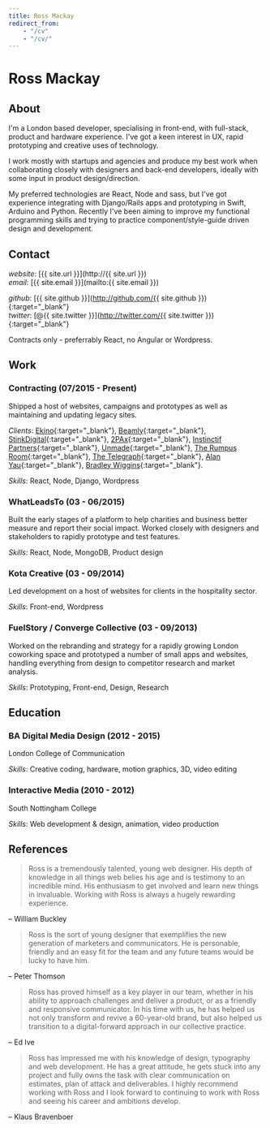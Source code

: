 ```yaml
---
title: Ross Mackay
redirect_from:
    - "/cv"
    - "/cv/"
---
```

# Ross Mackay

## About

I'm a London based developer, specialising in front-end, with full-stack, product and hardware experience. I've got a keen interest in UX, rapid prototyping and creative uses of technology.

I work mostly with startups and agencies and produce my best work when collaborating closely with designers and back-end developers, ideally with some input in product design/direction.

My preferred technologies are React, Node and sass, but I've got experience integrating with Django/Rails apps and prototyping in Swift, Arduino and Python. Recently I've been aiming to improve my functional programming skills and trying to practice component/style-guide driven design and development.




## Contact

_website_: [{{ site.url }}](http://{{ site.url }})  
_email_: [{{ site.email }}](mailto:{{ site.email }})  

_github_: [{{ site.github }}](http://github.com/{{ site.github }}){:target="_blank"}  
_twitter_: [@{{ site.twitter }}](http://twitter.com/{{ site.twitter }}){:target="_blank"}  

Contracts only - preferrably React, no Angular or Wordpress.




## Work

### Contracting (07/2015 - Present)
Shipped a host of websites, campaigns and prototypes as well as maintaining and updating legacy sites.

_Clients_:
[Ekino](https://www.ekino.com/en/){:target="_blank"},
[Beamly](https://www.beamly.com){:target="_blank"},
[StinkDigital](http://stinkdigital.com){:target="_blank"},
[2PAx](http://2pax.com){:target="_blank"},
[Instinctif Partners](http://instinctif.com){:target="_blank"},
[Unmade](https://unmade.com){:target="_blank"},
[The Rumpus Room](http://trr.tv){:target="_blank"},
[The Telegraph](http://telegraph.co.uk){:target="_blank"},
[Alan Yau](http://alanyau.com){:target="_blank"},
[Bradley Wiggins](http://teamwiggins.co){:target="_blank"}.

_Skills_: React, Node, Django, Wordpress

### WhatLeadsTo (03 - 06/2015)
Built the early stages of a platform to help charities and business better measure and report their social impact. Worked closely with designers and stakeholders to rapidly prototype and test features.

*Skills:* React, Node, MongoDB, Product design

### Kota Creative (03 - 09/2014)
Led development on a host of websites for clients in the hospitality sector.

_Skills_: Front-end, Wordpress

### FuelStory / Converge Collective (03 - 09/2013)
Worked on the rebranding and strategy for a rapidly growing London coworking space and prototyped a number of small apps and websites, handling everything from design to competitor research and market analysis.

_Skills_: Prototyping, Front-end, Design, Research




## Education

### BA Digital Media Design (2012 - 2015)
London College of Communication

_Skills_: Creative coding, hardware, motion graphics, 3D, video editing

### Interactive Media (2010 - 2012)
South Nottingham College

_Skills_: Web development & design, animation, video production




## References

> Ross is a tremendously talented, young web designer. His depth of knowledge in all things web belies his age and is testimony to an incredible mind. His enthusiasm to get involved and learn new things in invaluable. Working with Ross is always a hugely rewarding experience.

– William Buckley

> Ross is the sort of young designer that exemplifies the new generation of marketers and communicators.  He is personable, friendly and an easy fit for the team and any future teams would be lucky to have him.

– Peter Thomson

> Ross has proved himself as a key player in our team, whether in his ability to approach challenges and deliver a product, or as a friendly and responsive communicator. In his time with us, he has helped us not only transform and revive a 60-year-old brand, but also helped us transition to a digital-forward approach in our collective practice.

– Ed Ive

> Ross has impressed me with his knowledge of design, typography and web development. He has a great attitude, he gets stuck into any project and fully owns the task with clear communication on estimates, plan of attack and deliverables. I highly recommend working with Ross and I look forward to continuing to work with Ross and seeing his career and ambitions develop.

– Klaus Bravenboer
